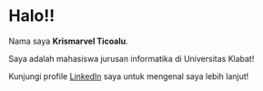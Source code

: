 <!--
**krismarvelticoalu/krismarvelticoalu** is a ✨ _special_ ✨ repository because its `README.md` (this file) appears on your GitHub profile.

Here are some ideas to get you started:

- 🔭 I’m currently working on ...
- 🌱 I’m currently learning ...
- 👯 I’m looking to collaborate on ...
- 🤔 I’m looking for help with ...
- 💬 Ask me about ...
- 📫 How to reach me: ...
- 😄 Pronouns: ...
- ⚡ Fun fact: ...
-->
# Halo!!

Nama saya **Krismarvel Ticoalu**.<br>

Saya adalah mahasiswa jurusan informatika di Universitas Klabat!<br>

Kunjungi profile [LinkedIn](https://www.linkedin.com/in/krismarvel-ticoalu-409aa4256) saya untuk mengenal saya lebih lanjut!
